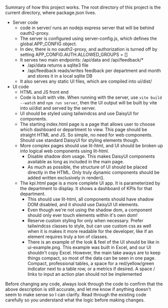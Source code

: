 Summary of how this project works. The root directory of this project is the current directory, where package.json lives.

- Server code
  - code in server/ runs an nodejs express server that will be behind oauth2-proxy.
  - The server is configured using server-config.js, which defines the global.APP_CONFIG object.
  - In dev, there is no oauth2-proxy, and authorization is turned off by setting APP_CONFIG.AUTH.ALLOWED_GROUPS = []
  - It serves two main endpoints: /api/data and /api/feedback/\*
    - /api/data returns a sqlite3 file
    - /api/feedback reads/writes feedback per department and month and stores it in a local sqlite DB
  - It also serves any static UI files, which are compiled into ui/dist/
- UI code
  - HTML and JS front end
  - Code is built with vite. When running with the server, use `vite build --watch` and `npm run server`, then the UI output will be built by vite into ui/dist and served by the server.
  - UI should be styled using tailwindcss and use DaisyUI for components.
  - The starting index.html page is a page that allows user to choose which dashboard or department to view. This page should be straight HTML and JS. So simple, no need for web components. Should use standard DaisyUI for styling elements though.
  - More complex pages should use lit-html, and UI should be broken up into logical web components using lit-html.
    - Disable shadow dom usage. This makes DaisyUI components available as long as included in the main page.
    - As much as possible, the structure of UI should be placed directly in the HTML. Only truly dynamic components should be added written exclusively in render().
  - The kpi.html page is a more complete UI app. It is parameterized by the department to display. It shows a dashboard of KPIs for that department.
    - This should use lit-html, all components should have shadow DOM disabled, and it should use DaisyUI UI elements.
    - Even though we're not using the shadow dom, a component should only ever touch elements within it's own dom!
    - Reserve custom styling for only when necessary. Prefer tailwindcss classes to style, but can use custom css as well when it is makes it more readable for the developer, like if an element requires truly a ton of classes.
    - There is an example of the look & feel of the UI should be like in ui-example.png. This example was built in Excel, and our UI shouldn't copy Excel. However, the main take aways are to keep things compact, so most of the data can be seen in one page. Compact, professional tables, a space for a red/yellow/green indicator next to a table row, or a metrics if desired. A space / links to input an action plan should not be implemented

Before changing any code, always look through the code to confirm that the above description is still accurate, and let me know if anything doesn't seem to make sense so I can clarify. Read through the existing code carefully so you understand what the logic before making changes.
